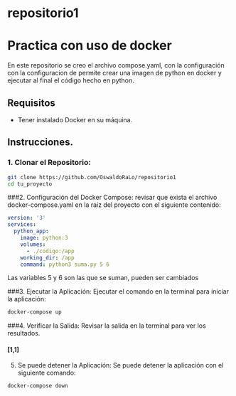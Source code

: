 # repositorio1

# Practica con uso de docker

En este repositorio se creo el archivo compose.yaml, con la configuración con la configuracion
de permite crear una imagen de python en docker y ejecutar al final el código hecho en python.

## Requisitos

- Tener instalado Docker en su máquina.

## Instrucciones.

### 1. Clonar el Repositorio:

```bash
git clone https://github.com/OswaldoRaLo/repositorio1
cd tu_proyecto
```
###2. Configuración del Docker Compose:
revisar que exista el archivo docker-compose.yaml en la raíz del proyecto con el siguiente contenido:

```yaml
version: '3'
services:
  python_app:
    image: python:3
    volumes:
      - ./codigo:/app
    working_dir: /app
    command: python3 suma.py 5 6
```
Las variables 5 y 6 son las que se suman, pueden ser cambiados

###3. Ejecutar la Aplicación:
Ejecutar el comando en la terminal para iniciar la aplicación:

```bash
docker-compose up
```

###4. Verificar la Salida:
Revisar la salida en la terminal para ver los resultados.
#### [1,1]

5. Se puede detener la Aplicación:
Se puede detener la aplicación con el siguiente comando:

```bash
docker-compose down
```
